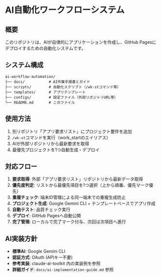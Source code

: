 # AI自動化ワークフローシステム

## 概要
このリポジトリは、AIが自律的にアプリケーションを作成し、GitHub Pagesにデプロイするための自動化システムです。

## システム構成

```
ai-workflow-automation/
├── docs/           # AI作業手順書とガイド
├── scripts/        # 自動化スクリプト（/wk-stコマンド等）
├── templates/      # アプリテンプレート
├── configs/        # 設定ファイル（外部リポジトリURL等）
└── README.md       # このファイル
```

## 使用方法

1. 別リポジトリ「アプリ要求リスト」にプロジェクト要件を追加
2. `/wk-st`コマンドを実行（work_startのエイリアス）
3. AIが外部リポジトリから最新要求を取得
4. 最優先プロジェクトを1つ自動生成・デプロイ

## 対応フロー

1. **要求取得**: 外部「アプリ要求リスト」リポジトリから最新データ取得
2. **優先度判定**: リストから最優先項目を1つ選択（上から順番、優先マーク優先）
3. **重複チェック**: 端末ID管理による同一端末での重複生成防止
4. **プロジェクト生成**: Google Gemini CLI + テンプレートベースでアプリ作成
5. **自動テスト**: 品質チェック実行
6. **デプロイ**: GitHub Pagesへ自動公開
7. **完了管理**: ローカルで完了マーク付与、次回は次項目へ進行

## AI実装方針

- **標準AI**: Google Gemini CLI
- **認証方式**: OAuth (APIキー不要)
- **参考実装**: claude-ai-toolkit 内の実装例を参照
- **詳細ガイド**: `docs/ai-implementation-guide.md` 参照